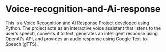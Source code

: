 # Voice-recognition-and-Ai-response
This is a Voice Recognition and AI Response Project developed using Python. The project acts as an interactive voice assistant that listens to the user's speech, converts it to text, generates an intelligent response using OpenAI's API, and provides an audio response using Google Text-to-Speech (gTTS).
